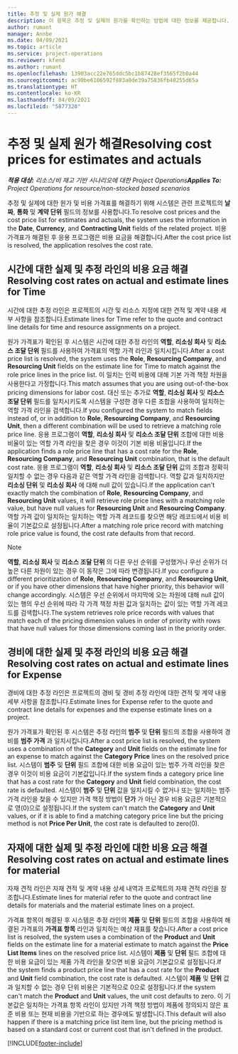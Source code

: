 ```yaml
---
title: 추정 및 실제 원가 해결
description: 이 항목은 추정 및 실제의 원가를 확인하는 방법에 대한 정보를 제공합니다.
author: rumant
manager: Annbe
ms.date: 04/09/2021
ms.topic: article
ms.service: project-operations
ms.reviewer: kfend
ms.author: rumant
ms.openlocfilehash: 13903acc22e765ddc5bc1b87428ef3565f2b0a44
ms.sourcegitcommit: ac90be6106592f883a0de39a75836fb40255d65a
ms.translationtype: HT
ms.contentlocale: ko-KR
ms.lasthandoff: 04/09/2021
ms.locfileid: "5877320"
---
```

# <a name="resolving-cost-prices-for-estimates-and-actuals"></a><span data-ttu-id="f90ec-103">추정 및 실제 원가 해결</span><span class="sxs-lookup"><span data-stu-id="f90ec-103">Resolving cost prices for estimates and actuals</span></span>

<span data-ttu-id="f90ec-104">_**적용 대상:** 리소스/비 재고 기반 시나리오에 대한 Project Operations_</span><span class="sxs-lookup"><span data-stu-id="f90ec-104">_**Applies To:** Project Operations for resource/non-stocked based scenarios_</span></span>

<span data-ttu-id="f90ec-105">추정 및 실제에 대한 원가 및 비용 가격표를 해결하기 위해 시스템은 관련 프로젝트의 **날짜**, **통화** 및 **계약 단위** 필드의 정보를 사용합니다.</span><span class="sxs-lookup"><span data-stu-id="f90ec-105">To resolve cost prices and the cost price list for estimates and actuals, the system uses the information in the **Date**, **Currency**, and **Contracting Unit** fields of the related project.</span></span> <span data-ttu-id="f90ec-106">비용 가격표가 해결된 후 응용 프로그램은 비용 요금을 해결합니다.</span><span class="sxs-lookup"><span data-stu-id="f90ec-106">After the cost price list is resolved, the application resolves the cost rate.</span></span>

## <a name="resolving-cost-rates-on-actual-and-estimate-lines-for-time"></a><span data-ttu-id="f90ec-107">시간에 대한 실제 및 추정 라인의 비용 요금 해결</span><span class="sxs-lookup"><span data-stu-id="f90ec-107">Resolving cost rates on actual and estimate lines for Time</span></span>

<span data-ttu-id="f90ec-108">시간에 대한 추정 라인은 프로젝트의 시간 및 리소스 지정에 대한 견적 및 계약 내용 세부 사항을 참조합니다.</span><span class="sxs-lookup"><span data-stu-id="f90ec-108">Estimate lines for Time refer to the quote and contract line details for time and resource assignments on a project.</span></span>

<span data-ttu-id="f90ec-109">원가 가격표가 확인된 후 시스템은 시간에 대한 추정 라인의 **역할**, **리소싱 회사** 및 **리소스 조달 단위** 필드를 사용하여 가격표의 역할 가격 라인과 일치시킵니다.</span><span class="sxs-lookup"><span data-stu-id="f90ec-109">After a cost price list is resolved, the system uses the **Role**, **Resourcing Company**, and **Resourcing Unit** fields on the estimate line for Time to match against the role price lines in the price list.</span></span> <span data-ttu-id="f90ec-110">이 일치는 인력 비용에 대해 기본 가격 책정 차원을 사용한다고 가정합니다.</span><span class="sxs-lookup"><span data-stu-id="f90ec-110">This match assumes that you are using out-of-the-box pricing dimensions for labor cost.</span></span> <span data-ttu-id="f90ec-111">대신 또는 추가로 **역할**, **리소싱 회사** 및 **리소스 조달 단위** 필드를 일치시키도록 시스템을 구성한 경우 다른 조합을 사용하여 일치하는 역할 가격 라인을 검색합니다.</span><span class="sxs-lookup"><span data-stu-id="f90ec-111">If you configured the system to match fields instead of, or in addition to **Role**, **Resourcing Company**, and **Resourcing Unit**, then a different combination will be used to retrieve a matching role price line.</span></span> <span data-ttu-id="f90ec-112">응용 프로그램이 **역할**, **리소싱 회사** 및 **리소스 조달 단위** 조합에 대한 비용 비율이 있는 역할 가격 라인을 찾은 경우 이것이 기본 비용 비율입니다.</span><span class="sxs-lookup"><span data-stu-id="f90ec-112">If the application finds a role price line that has a cost rate for the **Role**, **Resourcing Company**, and **Resourcing Unit** combination, that is the default cost rate.</span></span> <span data-ttu-id="f90ec-113">응용 프로그램이 **역할**, **리소싱 회사** 및 **리소스 조달 단위** 값의 조합과 정확히 일치할 수 없는 경우 다음과 같은 역할 가격 라인을 검색합니다. 역할 값과 일치하지만 **리소싱 단위** 및 **리소싱 회사** 에 대해 null 값이 있습니다.</span><span class="sxs-lookup"><span data-stu-id="f90ec-113">If the application can't exactly match the combination of **Role**, **Resourcing Company**, and **Resourcing Unit** values, it will retrieve role price lines with a matching role value, but have null values for **Resourcing Unit** and **Resourcing Company**.</span></span> <span data-ttu-id="f90ec-114">역할 가격 값이 일치하는 일치하는 역할 가격 레코드를 찾으면 해당 레코드에서 비용 비율이 기본값으로 설정됩니다.</span><span class="sxs-lookup"><span data-stu-id="f90ec-114">After a matching role price record with matching role price value is found, the cost rate defaults from that record.</span></span> 

> [!NOTE]
> <span data-ttu-id="f90ec-115">**역할**, **리소싱 회사** 및 **리소스 조달 단위** 의 다른 우선 순위를 구성했거나 우선 순위가 더 높은 다른 차원이 있는 경우 이 동작은 그에 따라 변경됩니다.</span><span class="sxs-lookup"><span data-stu-id="f90ec-115">If you configure a different prioritization of **Role**, **Resourcing Company**, and **Resourcing Unit**, or if you have other dimensions that have higher priority, this behavior will change accordingly.</span></span> <span data-ttu-id="f90ec-116">시스템은 우선 순위에서 마지막에 오는 차원에 대해 null 값이 있는 행의 우선 순위에 따라 각 가격 책정 차원 값과 일치하는 값이 있는 역할 가격 레코드를 검색합니다.</span><span class="sxs-lookup"><span data-stu-id="f90ec-116">The system retrieves role price records with values that match each of the pricing dimension values in order of priority with rows that have null values for those dimensions coming last in the priority order.</span></span>

## <a name="resolving-cost-rates-on-actual-and-estimate-lines-for-expense"></a><span data-ttu-id="f90ec-117">경비에 대한 실제 및 추정 라인의 비용 요금 해결</span><span class="sxs-lookup"><span data-stu-id="f90ec-117">Resolving cost rates on actual and estimate lines for Expense</span></span>

<span data-ttu-id="f90ec-118">경비에 대한 추정 라인은 프로젝트의 경비 및 경비 추정 라인에 대한 견적 및 계약 내용 세부 사항을 참조합니다.</span><span class="sxs-lookup"><span data-stu-id="f90ec-118">Estimate lines for Expense refer to the quote and contract line details for expenses and the expense estimate lines on a project.</span></span>

<span data-ttu-id="f90ec-119">원가 가격표가 확인된 후 시스템은 추정 라인의 **범주** 및 **단위** 필드의 조합을 사용하여 경비를 **범주 가격** 과 일치시킵니다.</span><span class="sxs-lookup"><span data-stu-id="f90ec-119">After a cost price list is resolved, the system uses a combination of the **Category** and **Unit** fields on the estimate line for an expense to match against the **Category Price** lines on the resolved price list.</span></span> <span data-ttu-id="f90ec-120">시스템이 **범주** 및 **단위** 필드 조합에 대한 비용 요금이 있는 범주 가격 라인을 찾은 경우 이것이 비용 요금이 기본값입니다.</span><span class="sxs-lookup"><span data-stu-id="f90ec-120">If the system finds a category price line that has a cost rate for the **Category** and **Unit** field combination, the cost rate is defaulted.</span></span> <span data-ttu-id="f90ec-121">시스템이 **범주** 및 **단위** 값을 일치시킬 수 없거나 또는 일치하는 범주 가격 라인을 찾을 수 있지만 가격 책정 방법이 **단가** 가 아닌 경우 비용 요금은 기본적으로 영(0)으로 설정됩니다.</span><span class="sxs-lookup"><span data-stu-id="f90ec-121">If the system can't match the **Category** and **Unit** values, or if it is able to find a matching category price line but the pricing method is not **Price Per Unit**, the cost rate is defaulted to zero(0).</span></span>

## <a name="resolving-cost-rates-on-actual-and-estimate-lines-for-material"></a><span data-ttu-id="f90ec-122">자재에 대한 실제 및 추정 라인에 대한 비용 요금 해결</span><span class="sxs-lookup"><span data-stu-id="f90ec-122">Resolving cost rates on actual and estimate lines for material</span></span>

<span data-ttu-id="f90ec-123">자재 견적 라인은 자재 견적 및 계약 내용 상세 내역과 프로젝트의 자재 견적 라인을 참조합니다.</span><span class="sxs-lookup"><span data-stu-id="f90ec-123">Estimate lines for material refer to the quote and contract line details for materials and the material estimate lines on a project.</span></span>

<span data-ttu-id="f90ec-124">가격표 항목이 해결된 후 시스템은 추정 라인의 **제품** 및 **단위** 필드의 조합을 사용하여 해결된 가격표의 **가격표 항목** 라인과 일치하는 예상 재표를 찾습니다.</span><span class="sxs-lookup"><span data-stu-id="f90ec-124">After a cost price list is resolved, the system uses a combination of the **Product** and **Unit** fields on the estimate line for a material estimate to match against the **Price List Items** lines on the resolved price list.</span></span> <span data-ttu-id="f90ec-125">시스템이 **제품** 및 **단위** 필드 조합에 대한 비용 요금이 있는 제품 가격 라인을 찾으면 비용 요금이 기본값으로 설정됩니다.</span><span class="sxs-lookup"><span data-stu-id="f90ec-125">If the system finds a product price line that has a cost rate for the **Product** and **Unit** field combination, the cost rate is defaulted.</span></span> <span data-ttu-id="f90ec-126">시스템이 **제품** 및 **단위** 값과 일치할 수 없는 경우 단위 비용은 기본적으로 0으로 설정됩니다.</span><span class="sxs-lookup"><span data-stu-id="f90ec-126">If the system can't match the **Product** and **Unit** values, the unit cost defaults to zero.</span></span> <span data-ttu-id="f90ec-127">이 기본값은 일치하는 가격표 항목 라인이 있지만 가격 책정 방법이 제품에 정의되지 않은 표준 비용 또는 현재 비용을 기반으로 하는 경우에도 발생합니다.</span><span class="sxs-lookup"><span data-stu-id="f90ec-127">This default will also happen if there is a matching price list item line, but the pricing method is based on a standard cost or current cost that isn't defined in the product.</span></span>

[!INCLUDE[footer-include](../includes/footer-banner.md)]
